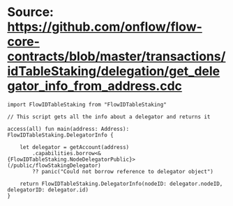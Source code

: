 # Source: https://github.com/onflow/flow-core-contracts/blob/master/transactions/idTableStaking/delegation/get_delegator_info_from_address.cdc

```
import FlowIDTableStaking from "FlowIDTableStaking"

// This script gets all the info about a delegator and returns it

access(all) fun main(address: Address): FlowIDTableStaking.DelegatorInfo {

    let delegator = getAccount(address)
        .capabilities.borrow<&{FlowIDTableStaking.NodeDelegatorPublic}>(/public/flowStakingDelegator)
        ?? panic("Could not borrow reference to delegator object")

    return FlowIDTableStaking.DelegatorInfo(nodeID: delegator.nodeID, delegatorID: delegator.id)
}

```